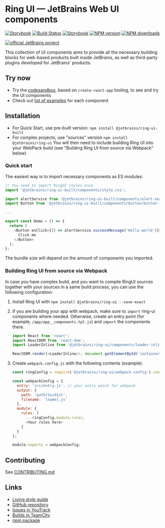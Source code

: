 # Ring UI — JetBrains Web UI components
[![Storybook][storybook-img]][docsite] [![Build Status][ci-img]][ci-bt] [![Storybook][browserstack-img]][browserstack-build-page] [![NPM version][npm-version-img]][npm-package] [![NPM downloads][npm-count-img]][npm-package]

[![official JetBrains project](https://jb.gg/badges/official-flat-square.svg)](https://github.com/JetBrains#jetbrains-on-github)

This collection of UI components aims to provide all the necessary building blocks for web-based products built inside JetBrains, as well as third-party plugins developed for JetBrains' products.

## Try now
* Try the [codesandbox](https://codesandbox.io/p/sandbox/peaceful-babycat-qk5vgv), based on `create-react-app` tooling, to see and try the UI components
* Check out [list of examples](https://jetbrains.github.io/ring-ui/master/index.html) for each component

## Installation

* For Quick Start, use pre-built version: 
  `npm install @jetbrains/ring-ui-built`
* For complex projects, use "sources" version
  `npm install @jetbrains/ring-ui`
  You will then need to include building Ring UI into your WebPack build (see "Building Ring UI from source via Webpack" below)

### Quick start

The easiest way is to import necessary components as ES modules:
```js
// You need to import RingUI styles once
import '@jetbrains/ring-ui-built/components/style.css';

import alertService from '@jetbrains/ring-ui-built/components/alert-service/alert-service';
import Button from '@jetbrains/ring-ui-built/components/button/button';

...

export const Demo = () => {
  return (
    <Button onClick={() => alertService.successMessage('Hello world')}>
      Click me
    </Button>
  );
};

```

The bundle size will depend on the amount of components you imported.

### Building Ring UI from source via Webpack

In case you have complex build, and you want to compile RingUI sources together with your sources
in a same build process, you can use the following configuration:

1. Install Ring UI with `npm install @jetbrains/ring-ui --save-exact` 

2. If you are building your app with webpack, make sure to `import` ring-ui components where needed. Otherwise, create an entry point (for example, `/app/app__components.tpl.js`) and
`import` the components there. 
   ``` javascript
   import React from 'react';
   import ReactDOM from 'react-dom';
   import LoaderInline from '@jetbrains/ring-ui/components/loader-inline/loader-inline';
   
   ReactDOM.render(<LoaderInline/>, document.getElementById('container'));
   ```

3. Create `webpack.config.js` with the following contents (example):
   ``` javascript
   const ringConfig = require('@jetbrains/ring-ui/webpack.config').config;
   
   const webpackConfig = {
     entry: 'src/entry.js', // your entry point for webpack
     output: {
       path: 'path/to/dist',
       filename: '[name].js'
     },
     module: {
       rules: [
         ...ringConfig.module.rules,
         <Your rules here>
       ]
     }
   };
   
   module.exports = webpackConfig;
   ```

## Contributing

See [CONTRIBUTING.md](./CONTRIBUTING.md)

## Links

- [Living style guide][docsite]
- [GitHub repository](https://github.com/JetBrains/ring-ui)
- [Issues in YouTrack](https://youtrack.jetbrains.com/issues/RG)
- [Builds in TeamCity][ci-project]
- [npm package][npm-package]

[docsite]: https://jetbrains.github.io/ring-ui
[ci-project]: https://teamcity.jetbrains.com/project.html?projectId=JetBrainsUi_RingUi&tab=projectOverview
[ci-bt]: https://teamcity.jetbrains.com/viewType.html?buildTypeId=JetBrainsUi_RingUi_GeminiTests&tab=buildTypeStatusDiv
[ci-img]:  https://teamcity.jetbrains.com/app/rest/builds/buildType:JetBrainsUi_RingUi_GeminiTests/statusIcon.svg
[npm-package]: https://www.npmjs.com/package/@jetbrains/ring-ui
[npm-version-img]: https://img.shields.io/npm/v/@jetbrains/ring-ui.svg
[npm-count-img]: https://img.shields.io/npm/dt/@jetbrains/ring-ui.svg
[storybook-img]: https://cdn.jsdelivr.net/gh/storybookjs/brand@master/badge/badge-storybook.svg
[browserstack-img]: https://automate.browserstack.com/badge.svg?badge_key=elc3S1IvemtCdHBjcHdmQzdRcm9xYWxTakFvSWFqT2lrOGtrTjZRbFVRaz0tLXE0VnpyUjRqSk1Xc2xIQ1NnL1pkbnc9PQ==--f96a555ca0fe3ce50d0770cb975be0f3b6a6cf79
[browserstack-build-page]: https://automate.browserstack.com/public-build/elc3S1IvemtCdHBjcHdmQzdRcm9xYWxTakFvSWFqT2lrOGtrTjZRbFVRaz0tLXE0VnpyUjRqSk1Xc2xIQ1NnL1pkbnc9PQ==--f96a555ca0fe3ce50d0770cb975be0f3b6a6cf79
